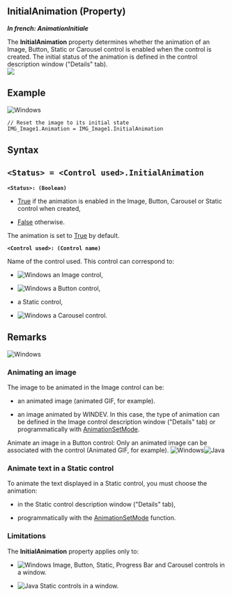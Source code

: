 
## InitialAnimation (Property)

***In french: AnimationInitiale***
	



<a name="XUse"></a>
<a name="Use"></a>
<a name="description"></a>
The **InitialAnimation** property determines whether the animation of an Image, Button, Static or Carousel control is enabled when the control is created. The initial status of the animation is defined in the control description window ("Details" tab).
<br>![](https://doc.pcsoft.fr/en-US/images/image.awp?langid=3&name=AnimationInitiale%20-%20HC%20N%B0001.gif)

<a name="Example1"></a>
<a name="sample_code"></a>

## Example

![Windows](https://doc.pcsoft.fr/ext/images/us/WINDOWS.png) 
```wl
// Reset the image to its initial state
IMG_Image1.Animation = IMG_Image1.InitialAnimation
```

<a name="XSYNTAX"></a>
<a name="SYNTAX1"></a>

## Syntax

`<Status> = <Control used>.InitialAnimation`
---

**`<Status>: (Boolean)`**



- <u><u><u><u>True</u></u></u></u> if the animation is enabled in the Image, Button, Carousel or Static control when created,

- <u><u><u><u>False</u></u></u></u> otherwise. 


The animation is set to <u><u><u><u>True</u></u></u></u> by default.

**`<Control used>: (Control name)`**

Name of the control used. This control can correspond to: 

- ![Windows](https://doc.pcsoft.fr/ext/images/us/WINDOWS.png) an Image control, 

- ![Windows](https://doc.pcsoft.fr/ext/images/us/WINDOWS.png) a Button control, 

- a Static control,

- ![Windows](https://doc.pcsoft.fr/ext/images/us/WINDOWS.png) a Carousel control. 






<a name="NOTE0"></a>
<a name="NOTE0_1"></a>

## Remarks
![Windows](https://doc.pcsoft.fr/ext/images/us/WINDOWS.png) 

### Animating an image
<a name="animating_image_ELTPARAGRAPHE000062"></a>

The image to be animated in the Image control can be:

- an animated image (animated GIF, for example).

- an image animated by WINDEV. In this case, the type of animation can be defined in the Image control description window ("Details" tab) or programmatically with [AnimationSetMode](../WDLang1/3017001.md).




Animate an image in a Button control: Only an animated image can be associated with the control (Animated GIF, for example).
<a name="NOTE0_2"></a>
![Windows](https://doc.pcsoft.fr/ext/images/us/WINDOWS.png)![Java](https://doc.pcsoft.fr/ext/images/us/JAVA.png) 

### Animate text in a Static control
<a name="animate_text_static_control_ELTPARAGRAPHE000079"></a>

To animate the text displayed in a Static control, you must choose the animation:

- in the Static control description window ("Details" tab),

- programmatically with the [AnimationSetMode](../WDLang1/3017001.md) function.



<a name="NOTE0_3"></a>


### Limitations
<a name="limitations_ELTPARAGRAPHE000092"></a>

The **InitialAnimation** property applies only to: 

- ![Windows](https://doc.pcsoft.fr/ext/images/us/WINDOWS.png) Image, Button, Static, Progress Bar and Carousel controls in a window.

- ![Java](https://doc.pcsoft.fr/ext/images/us/JAVA.png) Static controls in a window.





